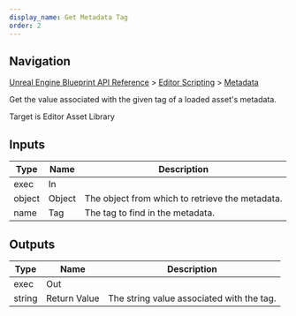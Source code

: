 ```yaml
---
display_name: Get Metadata Tag
order: 2
---
```

## Navigation

[Unreal Engine Blueprint API Reference](https://dev.epicgames.com/documentation/en-us/unreal-engine/BlueprintAPI) > [Editor Scripting](https://dev.epicgames.com/documentation/en-us/unreal-engine/BlueprintAPI/EditorScripting) > [Metadata](https://dev.epicgames.com/documentation/en-us/unreal-engine/BlueprintAPI/EditorScripting/Metadata)

Get the value associated with the given tag of a loaded asset's metadata.

Target is Editor Asset Library

## Inputs

| Type | Name | Description |
| --- | --- | --- |
| exec | In |  |
| object | Object | The object from which to retrieve the metadata. |
| name | Tag | The tag to find in the metadata. |

## Outputs

| Type | Name | Description |
| --- | --- | --- |
| exec | Out |  |
| string | Return Value | The string value associated with the tag. |
